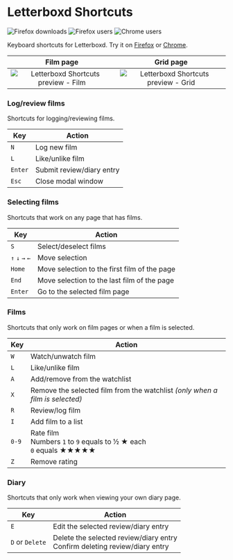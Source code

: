 # Letterboxd Shortcuts

![Firefox downloads](https://img.shields.io/amo/dw/letterboxd-shortcuts.svg 'Firefox downloads')
![Firefox users](https://img.shields.io/amo/users/letterboxd-shortcuts.svg 'Firefox users')
![Chrome users](https://img.shields.io/chrome-web-store/users/lpopedcebfdkhelkoiakllmilggjcope 'Chrome users')

Keyboard shortcuts for Letterboxd. Try it on [Firefox](https://addons.mozilla.org/firefox/addon/letterboxd-shortcuts) or [Chrome](https://chrome.google.com/webstore/detail/letterboxd-shortcuts/lpopedcebfdkhelkoiakllmilggjcope).




Film page | Grid page
:--------:|:--------:
![Letterboxd Shortcuts preview - Film](https://addons.mozilla.org/user-media/previews/full/222/222632.png 'Letterboxd Shortcuts preview - Film') | ![Letterboxd Shortcuts preview - Grid](https://addons.mozilla.org/user-media/previews/full/222/222631.png 'Letterboxd Shortcuts preview - Grid')


### Log/review films

Shortcuts for logging/reviewing films.

|  Key  | Action | 
|-------|--------|
| `N` | Log new film
| `L`| Like/unlike film
| `Enter`| Submit review/diary entry
| `Esc` | Close modal window

### Selecting films

Shortcuts that work on any page that has films.

|  Key  | Action | 
|-------|--------|
| `S` | Select/deselect films
| `↑` `↓` `→` `←` | Move selection
| `Home` | Move selection to the first film of the page
| `End` | Move selection to the last film of the page
| `Enter`| Go to the selected film page

### Films

Shortcuts that only work on film pages or when a film is selected.

|  Key  | Action | 
|-------|--------|
| `W` | Watch/unwatch film |
| `L`| Like/unlike film
| `A` | Add/remove from the watchlist
| `X` | Remove the selected film from the watchlist *(only when a film is selected)*
| `R` | Review/log film
| `I` | Add film to a list
| `0-9` | Rate film <br> Numbers `1` to `9` equals to  ½ ★ each <br> `0` equals ★★★★★
| `Z` | Remove rating


### Diary

Shortcuts that only work when viewing your own diary page.

|  Key  | Action | 
|-------|--------|
| `E` | Edit the selected review/diary entry
| `D` or `Delete`| Delete the selected review/diary entry <br> Confirm deleting review/diary entry
